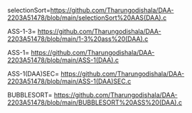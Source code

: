 selectionSort=https://github.com/Tharungodishala/DAA-2203A51478/blob/main/selectionSort%20AAS(DAA).c

ASS-1-3= https://github.com/Tharungodishala/DAA-2203A51478/blob/main/1-3%20ass%20(DAA).c

ASS-1=  https://github.com/Tharungodishala/DAA-2203A51478/blob/main/ASS-1(DAA).c

ASS-1(DAA)SEC= https://github.com/Tharungodishala/DAA-2203A51478/blob/main/ASS-1(DAA)SEC.c

BUBBLESORT= https://github.com/Tharungodishala/DAA-2203A51478/blob/main/BUBBLESORT%20ASS%20(DAA).c
